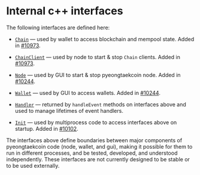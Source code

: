 # Internal c++ interfaces

The following interfaces are defined here:

* [`Chain`](chain.h) — used by wallet to access blockchain and mempool state. Added in [#10973](https://github.com/pyeongtaekcoin/pyeongtaekcoin/pull/10973).

* [`ChainClient`](chain.h) — used by node to start & stop `Chain` clients. Added in [#10973](https://github.com/pyeongtaekcoin/pyeongtaekcoin/pull/10973).

* [`Node`](node.h) — used by GUI to start & stop pyeongtaekcoin node. Added in [#10244](https://github.com/pyeongtaekcoin/pyeongtaekcoin/pull/10244).

* [`Wallet`](wallet.h) — used by GUI to access wallets. Added in [#10244](https://github.com/pyeongtaekcoin/pyeongtaekcoin/pull/10244).

* [`Handler`](handler.h) — returned by `handleEvent` methods on interfaces above and used to manage lifetimes of event handlers.

* [`Init`](init.h) — used by multiprocess code to access interfaces above on startup. Added in [#10102](https://github.com/pyeongtaekcoin/pyeongtaekcoin/pull/10102).

The interfaces above define boundaries between major components of pyeongtaekcoin code (node, wallet, and gui), making it possible for them to run in different processes, and be tested, developed, and understood independently. These interfaces are not currently designed to be stable or to be used externally.

